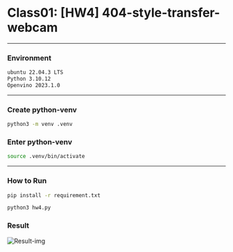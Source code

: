 # Class01: [HW4] 404-style-transfer-webcam
---

### Environment
```sh
ubuntu 22.04.3 LTS
Python 3.10.12
Openvino 2023.1.0
```
---

### Create python-venv
```sh
python3 -m venv .venv
```
### Enter python-venv
```sh
source .venv/bin/activate
```
---

### How to Run
```sh
pip install -r requirement.txt

python3 hw4.py
```

### Result

![Result-img](/home/howoo/git-training/intel-02/class01/homework/ParkJaeByeong/hw4/result.png)
